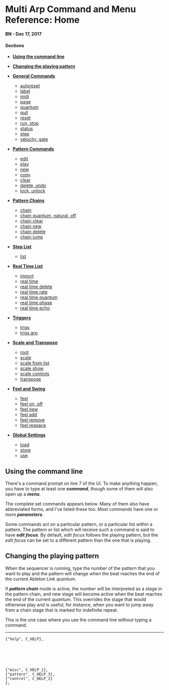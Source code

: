 # Multi Arp Command and Menu Reference: Home

**BN - Dec 17, 2017**

#### Sections

* [**Using the command line**](#using-the-command-line)

* [**Changing the playing pattern**](#changing-the-playing-pattern)

* [**General Commands**](command_ref_misc.md)

  * [autoreset](command_ref_misc.md#autoreset)
  * [label](command_ref_misc.md#label)
  * [midi](command_ref_misc.md#midi)
  * [page](command_ref_misc.md#page)
  * [quantum](command_ref_misc.md#quantum)
  * [quit](command_ref_misc.md#quit)
  * [reset](command_ref_misc.md#reset)
  * [run, stop](command_ref_misc.md#run-stop)
  * [status](command_ref_misc.md#status)
  * [step](command_ref_misc.md#step)
  * [velocity, gate](command_ref_misc.md#velocity-gate)


* [**Pattern Commands**](command_ref_pattern.md)

  * [edit](command_ref_pattern.md#edit)
  * [play](command_ref_pattern.md#play)
  * [new](command_ref_pattern.md#new)
  * [copy](command_ref_pattern.md#copy)
  * [clear](command_ref_pattern.md#clear)
  * [delete, undo](command_ref_pattern.md#delete-undo)
  * [lock, unlock](command_ref_pattern.md#lock-unlock)


* [**Pattern Chains**](command_ref_chain.md)

  * [chain](command_ref_chain.md#chain)
  * [chain quantum, natural, off](command_ref_chain.md#chain-quantum-natural-off)
  * [chain clear](command_ref_chain.md#chain-clear)
  * [chain new](command_ref_chain.md#chain-new)
  * [chain delete](command_ref_chain.md#chain-delete)
  * [chain jump](command_ref_chain.md#chain-jump)


* [**Step List**](command_ref_step_list.md)

  * [list](command_ref_step_list.md#list)



* [**Real Time List**](command_ref_realtime_list.md)

  * [import](command_ref_realtime_list.md#import)
  * [real time](command_ref_realtime_list.md#real-time)
  * [real time delete](command_ref_realtime_list.md#real-time-delete)
  * [real time rate](command_ref_realtime_list.md#real-time-rate)
  * [real time quantum](command_ref_realtime_list.md#real-time-quantum)
  * [real time phase](command_ref_realtime_list.md#real-time-phase)
  * [real time echo](command_ref_realtime_list.md#real-time-echo)


* [**Triggers**](command_ref_trigs.md)

  * [trigs](#trigs)
  * [trigs arp](#trigs-arp)



* [**Scale and Transpose**](command_ref_scale.md)

  * [root](command_ref_scale.md#root)
  * [scale](command_ref_scale.md#scale)
  * [scale from list](command_ref_scale.md#scale-from-list)
  * [scale show](command_ref_scale.md#scale-show)
  * [scale controls](command_ref_scale.md#scale-controls)
  * [transpose](command_ref_scale.md#transpose)

* [**Feel and Swing**](command_ref_feel.md)

  * [feel](command_ref_feel.md#feel)
  * [feel on, off](command_ref_feel.md#feel-on-off)
  * [feel new](command_ref_feel.md#feel-new)
  * [feel add](command_ref_feel.md#feel-add)
  * [feel remove](command_ref_feel.md#feel-remove)
  * [feel respace](command_ref_feel.md#feel-respace)


* [**Global Settings**](command_ref_use)

  * [load](command_ref_use#load)
  * [store](command_ref_use#store)
  * [use](command_ref_use#use)


## Using the command line

There's a command prompt on line 7 of the UI. To make anything happen, you have to type at least one ***command***, though some of them will also open up a ***menu***.

The complete set commands appears below. Many of them also have abbreviated forms, and I've listed these too. Most commands have one or more ***parameters***.

Some commands act on a particular pattern, or a particular list within a pattern. The pattern or list which will receive such a command is said to have ***edit focus***. By default, *edit focus* follows the playing pattern, but the *edit focus* can be set to a different pattern than the one that is playing.

## Changing the playing pattern

When the sequencer is running, type the number of the pattern that you want to play and the pattern will change when the beat reaches the end of the current Ableton Link *quantum*.

If  ***pattern chain*** mode is active, the number will be interpreted as a stage in the pattern chain, and new stage will become active when the beat reaches the end of the current *quantum*. This overrides the stage that would otherwise play and is useful, for instance, when you want to jump away from a chain stage that is marked for indefinite repeat.

This is the one case where you use the command line without typing a command.

---



```
{"help", C_HELP},






{"misc", C_HELP_1},
{"pattern", C_HELP_3},
{"control", C_HELP_2}
};
```
